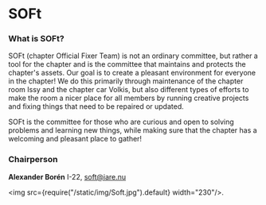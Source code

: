 # SOFt

### What is SOFt?

SOFt (chapter Official Fixer Team) is not an ordinary committee, but rather a tool for the chapter and is the committee that maintains and protects the chapter's assets. Our goal is to create a pleasant environment for everyone in the chapter! We do this primarily through maintenance of the chapter room Issy and the chapter car Volkis, but also different types of efforts to make the room a nicer place for all members by running creative projects and fixing things that need to be repaired or updated.

SOFt is the committee for those who are curious and open to solving problems and learning new things, while making sure that the chapter has a welcoming and pleasant place to gather!

### Chairperson

__Alexander Borén__ I-22, soft@iare.nu

<img src={require("/static/img/Soft.jpg").default} width="230"/>.